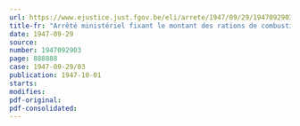 ```yaml
---
url: https://www.ejustice.just.fgov.be/eli/arrete/1947/09/29/1947092903/justel
title-fr: "Arrêté ministériel fixant le montant des rations de combustibles à usage domestique pour la période allant du 1er octobre au 30 novembre 1947"
date: 1947-09-29
source:
number: 1947092903
page: 888888
case: 1947-09-29/03
publication: 1947-10-01
starts:
modifies:
pdf-original:
pdf-consolidated:
---
```


